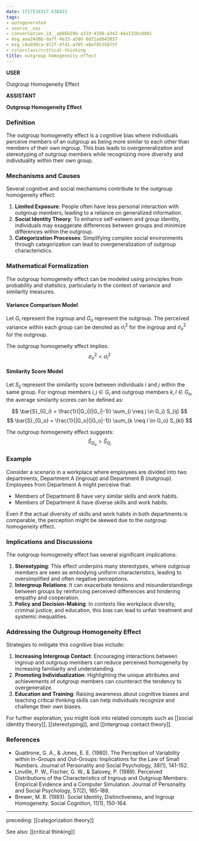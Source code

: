 ```yaml
---
date: 1717538317.638433
tags:
- autogenerated
- source__oai
- conversation_id__ab66b29b-a319-4198-a342-4da3358c0b01
- msg_aaa24d0b-da7f-4e33-a586-0d72ad843837
- msg_c9a930ca-972f-4f41-a705-a0af8535875f
- colorclass/critical-thinking
title: outgroup homogeneity effect
---
```


**USER**

Outgroup Homogeneity Effect


**ASSISTANT**

**Outgroup Homogeneity Effect**

### Definition
The outgroup homogeneity effect is a cognitive bias where individuals perceive members of an outgroup as being more similar to each other than members of their own ingroup. This bias leads to overgeneralization and stereotyping of outgroup members while recognizing more diversity and individuality within their own group.

### Mechanisms and Causes
Several cognitive and social mechanisms contribute to the outgroup homogeneity effect:

1. **Limited Exposure**: People often have less personal interaction with outgroup members, leading to a reliance on generalized information.
2. **Social Identity Theory**: To enhance self-esteem and group identity, individuals may exaggerate differences between groups and minimize differences within the outgroup.
3. **Categorization Processes**: Simplifying complex social environments through categorization can lead to overgeneralization of outgroup characteristics.

### Mathematical Formalization
The outgroup homogeneity effect can be modeled using principles from probability and statistics, particularly in the context of variance and similarity measures.

#### Variance Comparison Model
Let $G_i$ represent the ingroup and $G_o$ represent the outgroup. The perceived variance within each group can be denoted as $\sigma_i^2$ for the ingroup and $\sigma_o^2$ for the outgroup.

The outgroup homogeneity effect implies:
$$
\sigma_o^2 < \sigma_i^2
$$

#### Similarity Score Model
Let $S_{ij}$ represent the similarity score between individuals $i$ and $j$ within the same group. For ingroup members $i, j \in G_i$ and outgroup members $k, l \in G_o$, the average similarity scores can be defined as:

$$
\bar{S}_{G_i} = \frac{1}{|G_i|(|G_i|-1)} \sum_{i \neq j \in G_i} S_{ij}
$$
$$
\bar{S}_{G_o} = \frac{1}{|G_o|(|G_o|-1)} \sum_{k \neq l \in G_o} S_{kl}
$$

The outgroup homogeneity effect suggests:
$$
\bar{S}_{G_o} > \bar{S}_{G_i}
$$

### Example
Consider a scenario in a workplace where employees are divided into two departments, Department A (ingroup) and Department B (outgroup). Employees from Department A might perceive that:
- Members of Department B have very similar skills and work habits.
- Members of Department A have diverse skills and work habits.

Even if the actual diversity of skills and work habits in both departments is comparable, the perception might be skewed due to the outgroup homogeneity effect.

### Implications and Discussions
The outgroup homogeneity effect has several significant implications:

1. **Stereotyping**: This effect underpins many stereotypes, where outgroup members are seen as embodying uniform characteristics, leading to oversimplified and often negative perceptions.
2. **Intergroup Relations**: It can exacerbate tensions and misunderstandings between groups by reinforcing perceived differences and hindering empathy and cooperation.
3. **Policy and Decision-Making**: In contexts like workplace diversity, criminal justice, and education, this bias can lead to unfair treatment and systemic inequalities.

### Addressing the Outgroup Homogeneity Effect
Strategies to mitigate this cognitive bias include:

1. **Increasing Intergroup Contact**: Encouraging interactions between ingroup and outgroup members can reduce perceived homogeneity by increasing familiarity and understanding.
2. **Promoting Individualization**: Highlighting the unique attributes and achievements of outgroup members can counteract the tendency to overgeneralize.
3. **Education and Training**: Raising awareness about cognitive biases and teaching critical thinking skills can help individuals recognize and challenge their own biases.

For further exploration, you might look into related concepts such as [[social identity theory]], [[stereotyping]], and [[intergroup contact theory]].

### References
- Quattrone, G. A., & Jones, E. E. (1980). The Perception of Variability within In-Groups and Out-Groups: Implications for the Law of Small Numbers. Journal of Personality and Social Psychology, 38(1), 141-152.
- Linville, P. W., Fischer, G. W., & Salovey, P. (1989). Perceived Distributions of the Characteristics of Ingroup and Outgroup Members: Empirical Evidence and a Computer Simulation. Journal of Personality and Social Psychology, 57(2), 165-188.
- Brewer, M. B. (1993). Social Identity, Distinctiveness, and Ingroup Homogeneity. Social Cognition, 11(1), 150-164.


---

preceding: [[categorization theory]]

See also: [[critical thinking]]